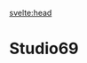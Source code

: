 

<svelte:head>

<title>Studio69 on KinkyBangkok.com</title>
<meta name="description" content="Community dungeon hidden at Sathorn" />
</svelte:head>

# Studio69


